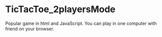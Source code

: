 # TicTacToe_2playersMode
Popular game in html and JavaScript. You can play in one computer with friend on your browser.
